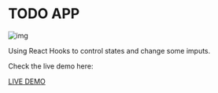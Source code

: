 # TODO APP

![img](https://i.ibb.co/jgWZ6Y7/Screenshot-2022-03-22-at-08-21-02-Todo-Test.png)

Using React Hooks to control states and change some imputs.

Check the live demo here:

[LIVE DEMO](https://sergiocampbell.github.io/todo/)

